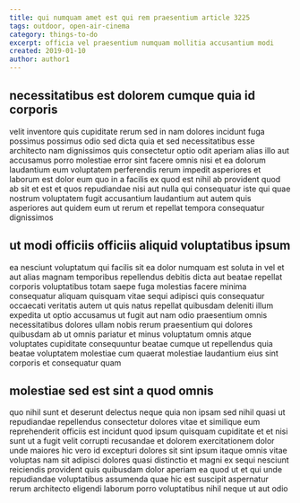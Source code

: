 ```yaml
---
title: qui numquam amet est qui rem praesentium article 3225
tags: outdoor, open-air-cinema
category: things-to-do
excerpt: officia vel praesentium numquam mollitia accusantium modi
created: 2019-01-10
author: author1
---
```


## necessitatibus est dolorem cumque quia id corporis

velit inventore quis cupiditate rerum sed in nam dolores incidunt fuga possimus possimus odio sed dicta quia et sed necessitatibus esse architecto nam dignissimos quis consectetur optio odit aperiam alias illo aut accusamus porro molestiae error sint facere omnis nisi et ea dolorum laudantium eum voluptatem perferendis rerum impedit asperiores et laborum est dolor eum quo in a facilis ex quod est nihil ab provident quod ab sit et est et quos repudiandae nisi aut nulla qui consequatur iste qui quae nostrum voluptatem fugit accusantium laudantium aut autem quis asperiores aut quidem eum ut rerum et repellat tempora consequatur dignissimos

## ut modi officiis officiis aliquid voluptatibus ipsum

ea nesciunt voluptatum qui facilis sit ea dolor numquam est soluta in vel et aut alias magnam temporibus repellendus debitis dicta aut beatae repellat corporis voluptatibus totam saepe fuga molestias facere minima consequatur aliquam quisquam vitae sequi adipisci quis consequatur occaecati veritatis autem ut quis natus repellat quibusdam deleniti illum expedita ut optio accusamus ut fugit aut nam odio praesentium omnis necessitatibus dolores ullam nobis rerum praesentium qui dolores quibusdam ab ut omnis pariatur et minus voluptatum omnis atque voluptates cupiditate consequuntur beatae cumque ut repellendus quia beatae voluptatem molestiae cum quaerat molestiae laudantium eius sint corporis et consequatur quam

## molestiae sed est sint a quod omnis

quo nihil sunt et deserunt delectus neque quia non ipsam sed nihil quasi ut repudiandae repellendus consectetur dolores vitae et similique eum reprehenderit officiis est incidunt quod ipsum quisquam cupiditate et et nisi sunt ut a fugit velit corrupti recusandae et dolorem exercitationem dolor unde maiores hic vero id excepturi dolores sit sint ipsum itaque omnis vitae voluptas nam sit adipisci dolores quasi distinctio et magni ex sequi nesciunt reiciendis provident quis quibusdam dolor aperiam ea quod ut et qui unde repudiandae voluptatibus assumenda quae hic est suscipit aspernatur rerum architecto eligendi laborum porro voluptatibus nihil neque ut aut odio
